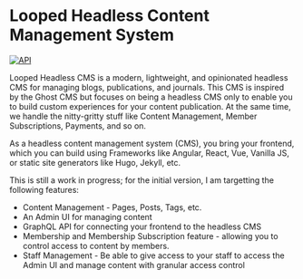# Looped Headless Content Management System

[![API](https://github.com/looped-dev/cms/actions/workflows/api.yml/badge.svg)](https://github.com/looped-dev/cms/actions/workflows/api.yml)

Looped Headless CMS is a modern, lightweight, and opinionated headless CMS for
managing blogs, publications, and journals. This CMS is inspired by the Ghost
CMS but focuses on being a headless CMS only to enable you to build custom
experiences for your content publication. At the same time, we handle the
nitty-gritty stuff like Content Management, Member Subscriptions, Payments, and
so on.

As a headless content management system (CMS), you bring your frontend, which
you can build using Frameworks like Angular, React, Vue, Vanilla JS, or static
site generators like Hugo, Jekyll, etc.

This is still a work in progress; for the initial version, I am targetting the
following features:

- Content Management - Pages, Posts, Tags, etc.
- An Admin UI for managing content
- GraphQL API for connecting your frontend to the headless CMS
- Membership and Membership Subscription feature - allowing you to control access to content by members.
- Staff Management - Be able to give access to your staff to access the Admin UI and manage content with granular access control
